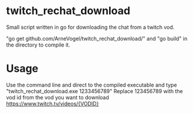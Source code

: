 # twitch_rechat_download
Small script written in go for downloading the chat from a twitch vod.

"go get github.com/ArneVogel/twitch_rechat_download/"
and
"go build"
in the directory to compile it.

# Usage
Use the command line and direct to the compiled executable and type "twitch_rechat_download.exe 1233456789"
Replace 123456789 with the vod id from the vod you want to download https://www.twitch.tv/videos/{VODID}
